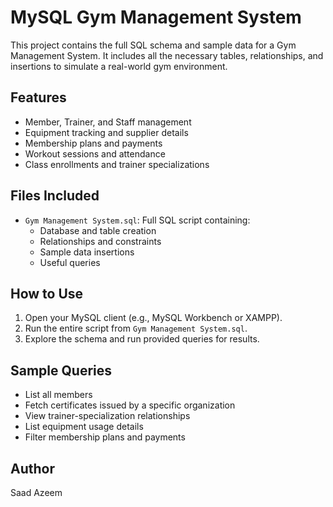 # MySQL Gym Management System

This project contains the full SQL schema and sample data for a Gym Management System. It includes all the necessary tables, relationships, and insertions to simulate a real-world gym environment.

## Features

- Member, Trainer, and Staff management
- Equipment tracking and supplier details
- Membership plans and payments
- Workout sessions and attendance
- Class enrollments and trainer specializations

## Files Included

- `Gym Management System.sql`: Full SQL script containing:
  - Database and table creation
  - Relationships and constraints
  - Sample data insertions
  - Useful queries

## How to Use

1. Open your MySQL client (e.g., MySQL Workbench or XAMPP).
2. Run the entire script from `Gym Management System.sql`.
3. Explore the schema and run provided queries for results.

## Sample Queries

- List all members
- Fetch certificates issued by a specific organization
- View trainer-specialization relationships
- List equipment usage details
- Filter membership plans and payments

## Author

 Saad Azeem 
